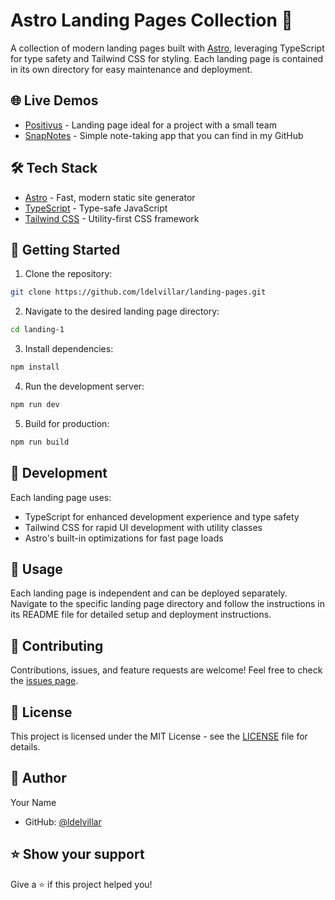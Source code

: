 # Astro Landing Pages Collection 🚀

A collection of modern landing pages built with [Astro](https://astro.build/), leveraging TypeScript for type safety and Tailwind CSS for styling. Each landing page is contained in its own directory for easy maintenance and deployment.

## 🌐 Live Demos

- [Positivus](https://ldelvillar-positivus.vercel.app/) - Landing page ideal for a project with a small team
- [SnapNotes](https://snap-notes.vercel.app/) - Simple note-taking app that you can find in my GitHub

## 🛠️ Tech Stack

- [Astro](https://astro.build/) - Fast, modern static site generator
- [TypeScript](https://www.typescriptlang.org/) - Type-safe JavaScript
- [Tailwind CSS](https://tailwindcss.com/) - Utility-first CSS framework

## 🚀 Getting Started

1. Clone the repository:
```bash
git clone https://github.com/ldelvillar/landing-pages.git
```

2. Navigate to the desired landing page directory:
```bash
cd landing-1
```

3. Install dependencies:
```bash
npm install
```

4. Run the development server:
```bash
npm run dev
```

5. Build for production:
```bash
npm run build
```

## 🔧 Development

Each landing page uses:
- TypeScript for enhanced development experience and type safety
- Tailwind CSS for rapid UI development with utility classes
- Astro's built-in optimizations for fast page loads

## 📝 Usage

Each landing page is independent and can be deployed separately. Navigate to the specific landing page directory and follow the instructions in its README file for detailed setup and deployment instructions.

## 🤝 Contributing

Contributions, issues, and feature requests are welcome! Feel free to check the [issues page](https://github.com/ldelvillar/landing-pages/issues).

## 📜 License

This project is licensed under the MIT License - see the [LICENSE](LICENSE) file for details.

## 👤 Author

Your Name
- GitHub: [@ldelvillar](https://github.com/ldelvillar)

## ⭐ Show your support

Give a ⭐️ if this project helped you!